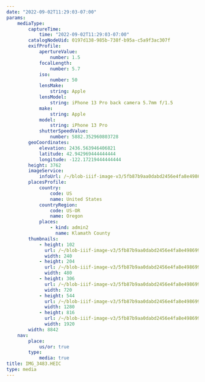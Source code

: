 ```yaml
---
date: "2022-09-02T11:29:03-07:00"
params:
    mediaType:
        captureTime:
            time: "2022-09-02T11:29:03-07:00"
        catalogNodeUid: 0197d138-985b-738f-b95a-c5a9f3ac307f
        exifProfile:
            apertureValue:
                number: 1.5
            focalLength:
                number: 5.7
            iso:
                number: 50
            lensMake:
                string: Apple
            lensModel:
                string: iPhone 13 Pro back camera 5.7mm f/1.5
            make:
                string: Apple
            model:
                string: iPhone 13 Pro
            shutterSpeedValue:
                number: 5882.352960803728
        geoCoordinates:
            elevation: 2436.563946406821
            latitude: 42.942969444444444
            longitude: -122.17219444444444
        height: 3762
        imageService:
            infoUrl: /~/blob-iiif-image-v3/5fb87b9aa0dabd2456e4fa8e4986995e89041d54c05bd30cae3fb4db33e3f0bd/info.json
        placesProfile:
            country:
                code: US
                name: United States
            countryRegion:
                code: US-OR
                name: Oregon
            places:
                - kind: admin2
                  name: Klamath County
        thumbnails:
            - height: 102
              url: /~/blob-iiif-image-v3/5fb87b9aa0dabd2456e4fa8e4986995e89041d54c05bd30cae3fb4db33e3f0bd/full/240%2C102/0/default.jpg
              width: 240
            - height: 204
              url: /~/blob-iiif-image-v3/5fb87b9aa0dabd2456e4fa8e4986995e89041d54c05bd30cae3fb4db33e3f0bd/full/480%2C204/0/default.jpg
              width: 480
            - height: 306
              url: /~/blob-iiif-image-v3/5fb87b9aa0dabd2456e4fa8e4986995e89041d54c05bd30cae3fb4db33e3f0bd/full/720%2C306/0/default.jpg
              width: 720
            - height: 544
              url: /~/blob-iiif-image-v3/5fb87b9aa0dabd2456e4fa8e4986995e89041d54c05bd30cae3fb4db33e3f0bd/full/1280%2C544/0/default.jpg
              width: 1280
            - height: 816
              url: /~/blob-iiif-image-v3/5fb87b9aa0dabd2456e4fa8e4986995e89041d54c05bd30cae3fb4db33e3f0bd/full/1920%2C816/0/default.jpg
              width: 1920
        width: 8842
    nav:
        place:
            us/or: true
        type:
            media: true
title: IMG_3483.HEIC
type: media
---
```

